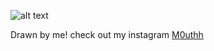 
![alt text](https://file.garden/Zm-rK-jl3x2Hb48C/IMG_6437.jpg)

Drawn by me! check out my instagram [M0uthh](https://www.instagram.com/m0uthh/)
